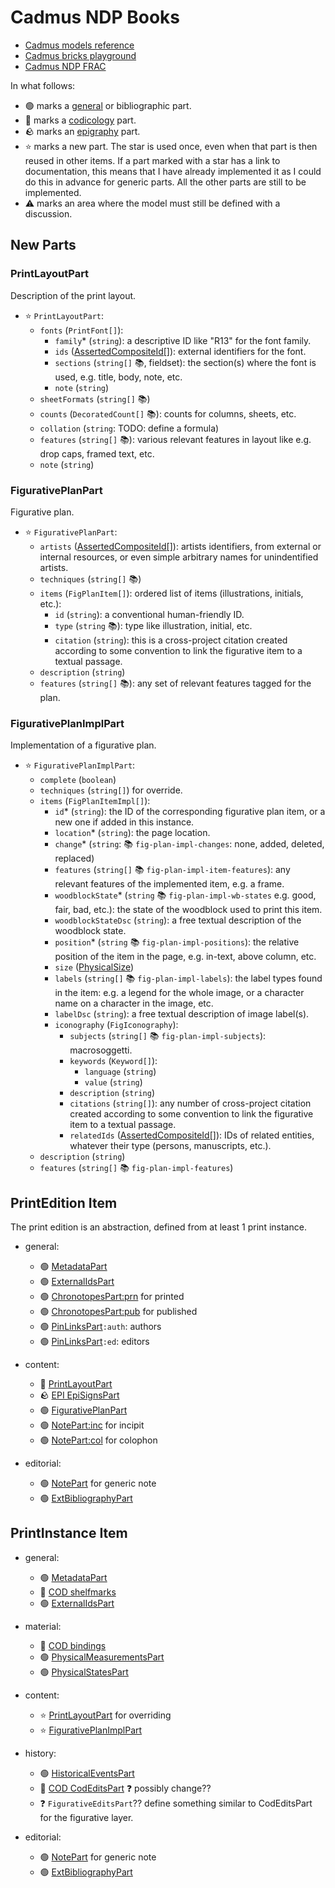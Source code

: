 # Cadmus NDP Books

- [Cadmus models reference](https://myrmex.github.io/overview/cadmus/dev/models/)
- [Cadmus bricks playground](https://cadmus-bricks.fusi-soft.com/)
- [Cadmus NDP FRAC](https://github.com/vedph/cadmus-ndp-frac)

In what follows:

- 🟢 marks a [general](https://vedph.github.io/cadmus-doc/models/shared.html#general) or bibliographic part.
- 📖 marks a [codicology](https://vedph.github.io/cadmus-doc/models/shared.html#codicology) part.
- 🪨 marks an [epigraphy](https://vedph.github.io/cadmus-doc/models/shared.html#epigraphy) part.
- ⭐ marks a new part. The star is used once, even when that part is then reused in other items. If a part marked with a star has a link to documentation, this means that I have already implemented it as I could do this in advance for generic parts. All the other parts are still to be implemented.
- ⚠️ marks an area where the model must still be defined with a discussion.

## New Parts

### PrintLayoutPart

Description of the print layout.

- ⭐ `PrintLayoutPart`:
  - `fonts` (`PrintFont[]`):
    - `family`\* (`string`): a descriptive ID like "R13" for the font family.
    - `ids` ([AssertedCompositeId[]](https://github.com/vedph/cadmus-bricks-shell-v3/blob/master/projects/myrmidon/cadmus-refs-asserted-ids/README.md#asserted-composite-ids)): external identifiers for the font.
    - `sections` (`string[]` 📚, fieldset): the section(s) where the font is used, e.g. title, body, note, etc.
    - `note` (`string`)
  - `sheetFormats` (`string[]` 📚)
  - `counts` (`DecoratedCount[]` 📚): counts for columns, sheets, etc.
  - `collation` (`string`: TODO: define a formula)
  - `features` (`string[]` 📚): various relevant features in layout like e.g. drop caps, framed text, etc.
  - `note` (`string`)

### FigurativePlanPart

Figurative plan.

- ⭐ `FigurativePlanPart`:
  - `artists` ([AssertedCompositeId[]](https://github.com/vedph/cadmus-bricks-shell-v3/blob/master/projects/myrmidon/cadmus-refs-asserted-ids/README.md#asserted-composite-ids)): artists identifiers, from external or internal resources, or even simple arbitrary names for unindentified artists.
  - `techniques` (`string[]` 📚)
  - `items` (`FigPlanItem[]`): ordered list of items (illustrations, initials, etc.):
    - `id` (`string`): a conventional human-friendly ID.
    - `type` (`string` 📚): type like illustration, initial, etc.
    - `citation` (`string`): this is a cross-project citation created according to some convention to link the figurative item to a textual passage.
  - `description` (`string`)
  - `features` (`string[]` 📚): any set of relevant features tagged for the plan.

### FigurativePlanImplPart

Implementation of a figurative plan.

- ⭐ `FigurativePlanImplPart`:
  - `complete` (`boolean`)
  - `techniques` (`string[]`) for override.
  - `items` (`FigPlanItemImpl[]`):
    - `id`\* (`string`): the ID of the corresponding figurative plan item, or a new one if added in this instance.
    - `location`\* (`string`): the page location.
    - `change`\* (`string`: 📚 `fig-plan-impl-changes`: none, added, deleted, replaced)
    - `features` (`string[]` 📚 `fig-plan-impl-item-features`): any relevant features of the implemented item, e.g. a frame.
    - `woodblockState`\* (`string` 📚 `fig-plan-impl-wb-states` e.g. good, fair, bad, etc.): the state of the woodblock used to print this item.
    - `woodblockStateDsc` (`string`): a free textual description of the woodblock state.
    - `position`\* (`string` 📚 `fig-plan-impl-positions`): the relative position of the item in the page, e.g. in-text, above column, etc.
    - `size` ([PhysicalSize](https://github.com/vedph/cadmus-bricks-shell-v3/blob/master/projects/myrmidon/cadmus-mat-physical-size/README.md))
    - `labels` (`string[]` 📚 `fig-plan-impl-labels`): the label types found in the item: e.g. a legend for the whole image, or a character name on a character in the image, etc.
    - `labelDsc` (`string`): a free textual description of image label(s).
    - `iconography` (`FigIconography`):
      - `subjects` (`string[]` 📚 `fig-plan-impl-subjects`): macrosoggetti.
      - `keywords` (`Keyword[]`):
        - `language` (`string`)
        - `value` (`string`)
      - `description` (`string`)
      - `citations` (`string[]`): any number of cross-project citation created according to some convention to link the figurative item to a textual passage.
      - `relatedIds` ([AssertedCompositeId[]](https://github.com/vedph/cadmus-bricks-shell-v3/blob/master/projects/myrmidon/cadmus-refs-asserted-ids/README.md#asserted-composite-ids)): IDs of related entities, whatever their type (persons, manuscripts, etc.).
  - `description` (`string`)
  - `features` (`string[]` 📚 `fig-plan-impl-features`)

## PrintEdition Item

The print edition is an abstraction, defined from at least 1 print instance.

- general:
  - 🟢 [MetadataPart](https://github.com/vedph/cadmus-general/blob/master/docs/metadata.md)
  - 🟢 [ExternalIdsPart](https://github.com/vedph/cadmus-general/blob/master/docs/external-ids.md)
  - 🟢 [ChronotopesPart:prn](https://github.com/vedph/cadmus-general/blob/master/docs/chronotopes.md) for printed
  - 🟢 [ChronotopesPart:pub](https://github.com/vedph/cadmus-general/blob/master/docs/chronotopes.md) for published
  - 🟢 [PinLinksPart](https://github.com/vedph/cadmus-general/blob/master/docs/pin-links.md)`:auth`: authors
  - 🟢 [PinLinksPart](https://github.com/vedph/cadmus-general/blob/master/docs/pin-links.md)`:ed`: editors

- content:
  - 🌟 [PrintLayoutPart](#printlayoutpart)
  - 🪨 [EPI EpiSignsPart](https://github.com/vedph/cadmus-epigraphy/blob/master/docs/epi-signs.md)
  - 🟢 [FigurativePlanPart](#figurativeplanpart)
  - 🟢 [NotePart:inc](https://github.com/vedph/cadmus-general/blob/master/docs/note.md) for incipit
  - 🟢 [NotePart:col](https://github.com/vedph/cadmus-general/blob/master/docs/note.md) for colophon

- editorial:
  - 🟢 [NotePart](https://github.com/vedph/cadmus-general/blob/master/docs/note.md) for generic note
  - 🟢 [ExtBibliographyPart](https://github.com/vedph/cadmus-general/blob/master/docs/ext-bibliography.md)

## PrintInstance Item

- general:
  - 🟢 [MetadataPart](https://github.com/vedph/cadmus-general/blob/master/docs/metadata.md)
  - 📖 [COD shelfmarks](https://github.com/vedph/cadmus-codicology/blob/master/docs/cod-shelfmarks.md)
  - 🟢 [ExternalIdsPart](https://github.com/vedph/cadmus-general/blob/master/docs/external-ids.md)

- material:
  - 📖 [COD bindings](https://github.com/vedph/cadmus-codicology/blob/master/docs/cod-bindings.md)
  - 🟢 [PhysicalMeasurementsPart](https://github.com/vedph/cadmus-general/blob/master/docs/physical-measurements.md)
  - 🟢 [PhysicalStatesPart](https://github.com/vedph/cadmus-general/blob/master/docs/physical-states.md)

- content:
  - ⭐ [PrintLayoutPart](#printlayoutpart) for overriding
  - ⭐ [FigurativePlanImplPart](#figurativeplanimplpart)

- history:
  - 🟢 [HistoricalEventsPart](https://github.com/vedph/cadmus-general/blob/master/docs/historical-events.md)
  - 📖 [COD CodEditsPart](https://github.com/vedph/cadmus-codicology/blob/master/docs/cod-edits.md) ❓ possibly change??
  - ❓ `FigurativeEditsPart`?? define something similar to CodEditsPart for the figurative layer.

- editorial:
  - 🟢 [NotePart](https://github.com/vedph/cadmus-general/blob/master/docs/note.md) for generic note
  - 🟢 [ExtBibliographyPart](https://github.com/vedph/cadmus-general/blob/master/docs/ext-bibliography.md)
